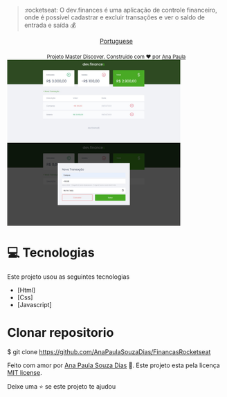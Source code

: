 
> :rocketseat: O dev.finances é uma aplicação de controle financeiro, onde é possível cadastrar e excluir transações e ver o saldo de entrada e saída 💰

<p align="center">
    <a href="README-pt.md">Portuguese</a>
 </p>

<div align="center">
  <sub> Projeto Master Discover. Construido com  ❤ por
    <a href="https://github.com/AnaPaulaSouzaDias">Ana Paula</a>  
  </sub>
</div>

<div>
   <img src="./.github/layout.png" width="400px">
   <img src="./.github/layout2.png" width="400px">
</div>

# :computer: Tecnologias
Este projeto usou as seguintes tecnologias

* [Html]  
* [Css]
* [Javascript]   
     
# Clonar repositorio
$ git clone https://github.com/AnaPaulaSouzaDias/FinancasRocketseat


Feito com amor por [Ana Paula Souza Dias](https://github.com/AnaPaulaSouzaDias) 🚀.
Este projeto esta pela licença [MIT license](./LICENSE).


Deixe uma ⭐ se este projeto te ajudou